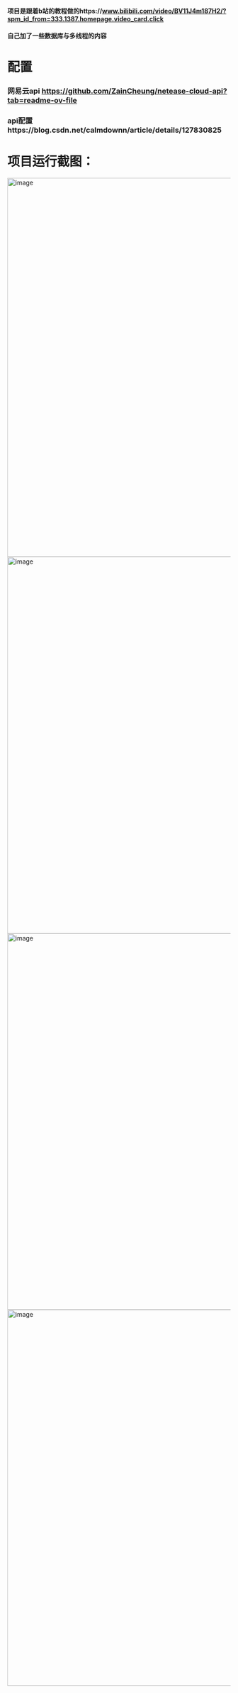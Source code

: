 #### 项目是跟着b站的教程做的https://www.bilibili.com/video/BV11J4m187H2/?spm_id_from=333.1387.homepage.video_card.click  
#### 自己加了一些数据库与多线程的内容
# 配置
### 网易云api https://github.com/ZainCheung/netease-cloud-api?tab=readme-ov-file
### api配置https://blog.csdn.net/calmdownn/article/details/127830825
# 项目运行截图：
<img width="854" alt="image" src="https://github.com/user-attachments/assets/dd51f5ea-456d-4a1d-8291-cd11d40fed93" />
<img width="849" alt="image" src="https://github.com/user-attachments/assets/bf392a15-2391-4baa-a7d6-7c20a9f240d7" />
<img width="848" alt="image" src="https://github.com/user-attachments/assets/23ef99df-66a9-45f8-86aa-888493b57179" />
<img width="848" alt="image" src="https://github.com/user-attachments/assets/3f05d3b0-870b-4bb8-aec6-a8dad272a4eb" />


